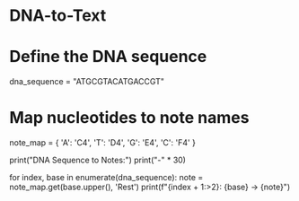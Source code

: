 # DNA-to-Text
# Define the DNA sequence
dna_sequence = "ATGCGTACATGACCGT"

# Map nucleotides to note names
note_map = {
    'A': 'C4',
    'T': 'D4',
    'G': 'E4',
    'C': 'F4'
}

print("DNA Sequence to Notes:")
print("-" * 30)

for index, base in enumerate(dna_sequence):
    note = note_map.get(base.upper(), 'Rest')
    print(f"{index + 1:>2}: {base} → {note}")
